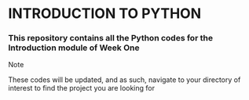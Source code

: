# INTRODUCTION TO PYTHON

### This repository contains all the Python codes for the Introduction module of Week One

> [!Note]
> These codes will be updated, and as such, navigate to your directory of interest to find the project you are looking for
